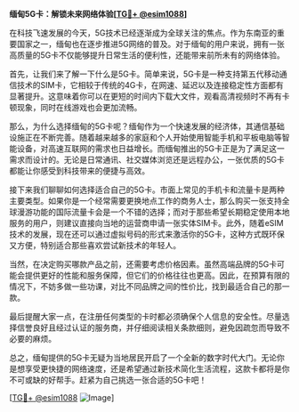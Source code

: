 **缅甸5G卡：解锁未来网络体验[[TG💪+ @esim1088](https://t.me/s/esim1088)]**

在科技飞速发展的今天，5G技术已经逐渐成为全球关注的焦点。作为东南亚的重要国家之一，缅甸也在逐步推进5G网络的普及。对于缅甸的用户来说，拥有一张高质量的5G卡不仅能够提升日常生活的便利性，还能带来前所未有的网络体验。

首先，让我们来了解一下什么是5G卡。简单来说，5G卡是一种支持第五代移动通信技术的SIM卡，它相较于传统的4G卡，在网速、延迟以及连接稳定性方面都有显著提升。这意味着你可以在更短的时间内下载大文件，观看高清视频时不再有卡顿现象，同时在线游戏也会更加流畅。

那么，为什么选择缅甸的5G卡呢？缅甸作为一个快速发展的经济体，其通信基础设施正在不断完善。随着越来越多的家庭和个人开始使用智能手机和平板电脑等智能设备，对高速互联网的需求也日益增长。而缅甸推出的5G卡正是为了满足这一需求而设计的。无论是日常通讯、社交媒体浏览还是远程办公，一张优质的5G卡都能让你感受到科技带来的便捷与高效。

接下来我们聊聊如何选择适合自己的5G卡。市面上常见的手机卡和流量卡是两种主要类型。如果你是一个经常需要更换地点工作的商务人士，那么购买一张支持全球漫游功能的国际流量卡会是一个不错的选择；而对于那些希望长期稳定使用本地服务的用户，则建议直接向当地的运营商申请一张实体SIM卡。此外，随着eSIM技术的发展，现在还可以通过虚拟号码的形式来激活你的5G卡，这种方式既环保又方便，特别适合那些喜欢尝试新技术的年轻人。

当然，在决定购买哪款产品之前，还需要考虑价格因素。虽然高端品牌的5G卡可能会提供更好的性能和服务保障，但它们的价格往往也更高。因此，在预算有限的情况下，不妨多做一些功课，对比不同品牌之间的性价比，找到最适合自己的那一款。

最后提醒大家一点，在注册任何类型的卡时都必须确保个人信息的安全性。尽量选择信誉良好且经过认证的服务商，并仔细阅读相关条款细则，避免因疏忽而导致不必要的麻烦。

总之，缅甸提供的5G卡无疑为当地居民开启了一个全新的数字时代大门。无论你是想享受更快捷的网络速度，还是希望通过新技术简化生活流程，这款卡都将是你不可或缺的好帮手。赶紧为自己挑选一张合适的5G卡吧！

[[TG💪+ @esim1088](https://t.me/s/esim1088) ![Image](https://i.postimg.cc/4NQfJmqS/Snipaste-2025-05-13-00-14-12.png)]